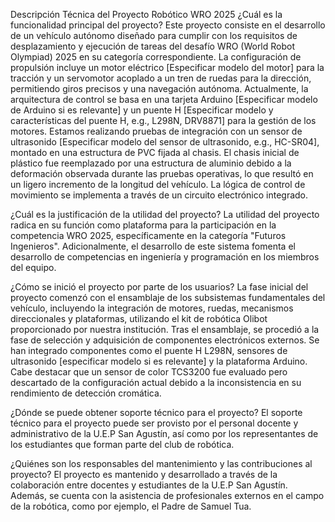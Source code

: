 Descripción Técnica del Proyecto Robótico WRO 2025
¿Cuál es la funcionalidad principal del proyecto?
Este proyecto consiste en el desarrollo de un vehículo autónomo diseñado para cumplir con los requisitos de desplazamiento y ejecución de tareas del desafío WRO (World Robot Olympiad) 2025 en su categoría correspondiente. La configuración de propulsión incluye un motor eléctrico [Especificar modelo del motor] para la tracción y un servomotor acoplado a un tren de ruedas para la dirección, permitiendo giros precisos y una navegación autónoma. Actualmente, la arquitectura de control se basa en una tarjeta Arduino [Especificar modelo de Arduino si es relevante] y un puente H [Especificar modelo y características del puente H, e.g., L298N, DRV8871] para la gestión de los motores. Estamos realizando pruebas de integración con un sensor de ultrasonido [Especificar modelo del sensor de ultrasonido, e.g., HC-SR04], montado en una estructura de PVC fijada al chasis. El chasis inicial de plástico fue reemplazado por una estructura de aluminio debido a la deformación observada durante las pruebas operativas, lo que resultó en un ligero incremento de la longitud del vehículo. La lógica de control de movimiento se implementa a través de un circuito electrónico integrado.

¿Cuál es la justificación de la utilidad del proyecto?
La utilidad del proyecto radica en su función como plataforma para la participación en la competencia WRO 2025, específicamente en la categoría "Futuros Ingenieros". Adicionalmente, el desarrollo de este sistema fomenta el desarrollo de competencias en ingeniería y programación en los miembros del equipo.

¿Cómo se inició el proyecto por parte de los usuarios?
La fase inicial del proyecto comenzó con el ensamblaje de los subsistemas fundamentales del vehículo, incluyendo la integración de motores, ruedas, mecanismos direccionales y plataformas, utilizando el kit de robótica Olibot proporcionado por nuestra institución. Tras el ensamblaje, se procedió a la fase de selección y adquisición de componentes electrónicos externos. Se han integrado componentes como el puente H L298N, sensores de ultrasonido [especificar modelo si es relevante] y la plataforma Arduino. Cabe destacar que un sensor de color TCS3200 fue evaluado pero descartado de la configuración actual debido a la inconsistencia en su rendimiento de detección cromática.

¿Dónde se puede obtener soporte técnico para el proyecto?
El soporte técnico para el proyecto puede ser provisto por el personal docente y administrativo de la U.E.P San Agustín, así como por los representantes de los estudiantes que forman parte del club de robótica.

¿Quiénes son los responsables del mantenimiento y las contribuciones al proyecto?
El proyecto es mantenido y desarrollado a través de la colaboración entre docentes y estudiantes de la U.E.P San Agustín. Además, se cuenta con la asistencia de profesionales externos en el campo de la robótica, como por ejemplo, el Padre de Samuel Tua.
